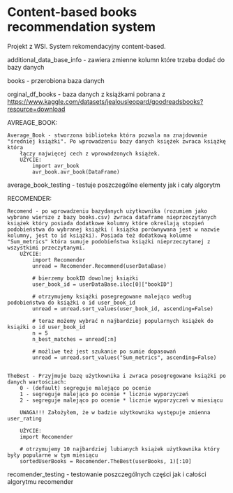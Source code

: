 # Content-based books recommendation system
Projekt z WSI. System rekomendacyjny content-based.



additional_data_base_info - zawiera zmienne kolumn które trzeba dodać do bazy danych

books - przerobiona baza danych 

orginal_df_books - baza danych z książkami pobrana z https://www.kaggle.com/datasets/jealousleopard/goodreadsbooks?resource=download

AVREAGE_BOOK:

    Average_Book - stworzona biblioteka która pozwala na znajdowanie "średniej książki". Po wprowadzeniu bazy danych księżek zwraca książkę która
        łączy najwięcej cech z wprowadzonych książek.
        UŻYCIE: 
            import avr_book
            avr_book.avr_book(DataFrame)

average_book_testing - testuje poszczególne elementy jak i cały algorytm

RECOMENDER:

    Recomend - po wprowadzeniu bazydanych użytkownika (rozumiem jako wybrane wiersze z bazy books.csv) zwraca dataframe nieprzeczytanych książek który posiada dodatkowe kolumny które określają stopień podobieństwa do wybranej książki ( książka porównywana jest w nazwie kolumny, jest to id książki). Posiada też dodatkową kolumne "Sum_metrics" która sumuje podobieństwa książki nieprzeczytanej z wszystkimi przeczytanymi.
        UŻYCIE:
            import Recomender
            unread = Recomender.Recommend(userDataBase)

            # bierzemy bookID dowolnej książki
            user_book_id = userDataBase.iloc[0]["bookID"]

            # otrzymujemy książki posegregowane malejąco według podobieństwa do książki o id user_book_id
            unread = unread.sort_values(user_book_id, ascending=False)

            # teraz możemy wybrać n najbardziej popularnych książek do książki o id user_book_id
            n = 5
            n_best_matches = unread[:n]

            # możliwe też jest szukanie po sumie dopasowań
            unread = unread.sort_values("Sum_metrics", ascending=False)


    TheBest - Przyjmuje bazę użytkownika i zwraca posegregowane książki po danych wartościach:
        0 - (default) segreguje malejąco po ocenie
        1 - segreguje malejąco po ocenie * licznie wyporzyczeń
        2 - segreguje malejąco po ocenie * licznie wyporzyczeń w miesiącu 

        UWAGA!!! Założyłem, że w badzie użytkownika występuje zmienna user_rating

        UŻYCIE:
        import Recomender

        # otrzymujemy 10 najbardziej lubianych książek użytkownika który były popularne w tym miesiącu
        sortedUserBooks = Recomender.TheBest(userBooks, 1)[:10]

recomender_testing - testowanie poszczególnych części jak i całości algorytmu recomender
